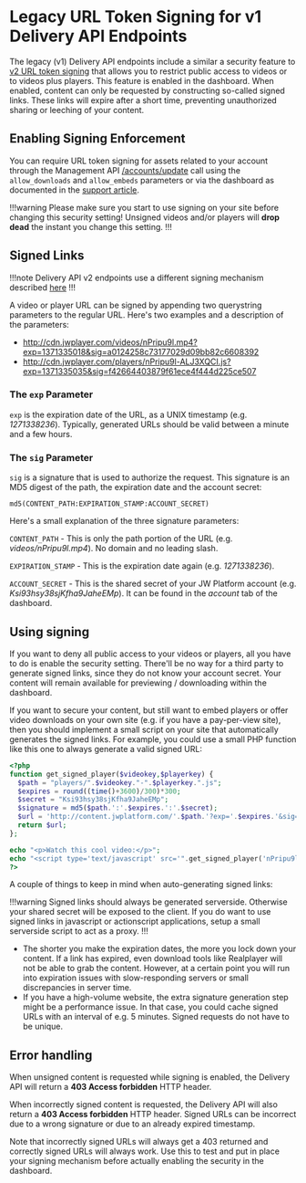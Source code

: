 # Legacy URL Token Signing for v1 Delivery API Endpoints

The legacy (v1) Delivery API endpoints include a similar a security feature to [v2 URL token signing](https://developer.jwplayer.com/jw-platform/docs/developer-guide/delivery-api/url-token-signing/) that allows you to restrict public access to videos or to videos plus players. This feature is enabled in the dashboard. When enabled, content can only be requested by constructing so-called signed links. These links will expire after a short time, preventing unauthorized sharing or leeching of your content.

## Enabling Signing Enforcement

You can require URL token signing for assets related to your account through the Management API [/accounts/update](https://developer.jwplayer.com/jw-platform/reference/v1/methods/accounts/update.html) call using the `allow_downloads` and `allow_embeds` parameters or via the dashboard as documented in the [support article](https://support.jwplayer.com/customer/en/portal/articles/1433647-jw-player-url-signing).

!!!warning
Please make sure you start to use signing on your site before changing this security setting! Unsigned videos and/or players will **drop dead** the instant you change this setting.
!!!

## Signed Links

!!!note
Delivery API v2 endpoints use a different signing mechanism described [here](https://developer.jwplayer.com/jw-platform/docs/developer-guide/delivery-api/url-token-signing/)
!!!

A video or player URL can be signed by appending two querystring parameters to the regular URL. Here's two examples and a description of the parameters:

* http://cdn.jwplayer.com/videos/nPripu9l.mp4?exp=1371335018&sig=a0124258c73177029d09bb82c6608392
* http://cdn.jwplayer.com/players/nPripu9l-ALJ3XQCI.js?exp=1371335035&sig=f42664403879f61ece4f444d225ce507

### The `exp` Parameter

`exp` is the expiration date of the URL, as a UNIX timestamp (e.g. *1271338236*). Typically, generated URLs should be valid between a minute and a few hours.

### The `sig` Parameter

`sig` is a signature that is used to authorize the request. This signature is an MD5 digest of the  path, the expiration date and the account secret:

    md5(CONTENT_PATH:EXPIRATION_STAMP:ACCOUNT_SECRET)

Here's a small explanation of the three signature parameters:

`CONTENT_PATH` - This is only the path portion of the URL (e.g. *videos/nPripu9l.mp4*). No domain and no leading slash.

`EXPIRATION_STAMP` - This is the expiration date again (e.g. *1271338236*).

`ACCOUNT_SECRET` - This is the shared secret of your JW Platform account (e.g. *Ksi93hsy38sjKfha9JaheEMp*). It can be found in the *account* tab of the dashboard.


## Using signing

If you want to deny all public access to your videos or players, all you have to do is enable the security setting. There'll be no way for a third party to generate signed links, since they do not know your account secret. Your content will remain available for previewing / downloading within the dashboard.

If you want to secure your content, but still want to embed players or offer video downloads on your own site (e.g. if you have a pay-per-view site), then you should implement a small script on your site that automatically generates the signed links. For example, you could use a small PHP function like this one to always generate a valid signed URL:

```php
<?php
function get_signed_player($videokey,$playerkey) {
  $path = "players/".$videokey."-".$playerkey.".js";
  $expires = round((time()+3600)/300)*300;
  $secret = "Ksi93hsy38sjKfha9JaheEMp";
  $signature = md5($path.':'.$expires.':'.$secret);
  $url = 'http://content.jwplatform.com/'.$path.'?exp='.$expires.'&sig='.$signature;
  return $url;
};

echo "<p>Watch this cool video:</p>";
echo "<script type='text/javascript' src='".get_signed_player('nPripu9l','ALJ3XQCI')."'></script>";
?>
```

A couple of things to keep in mind when auto-generating signed links:

!!!warning
Signed links should always be generated serverside. Otherwise your shared secret will be exposed to the client. If you do want to use signed links in javascript or actionscript applications, setup a small serverside script to act as a proxy.
!!!

* The shorter you make the expiration dates, the more you lock down your content. If a link has expired, even download tools like Realplayer will not be able to grab the content. However, at a certain point you will run into expiration issues with slow-responding servers or small discrepancies in server time.
* If you have a high-volume website, the extra signature generation step might be a performance issue. In that case, you could cache signed URLs with an interval of e.g. 5 minutes. Signed requests do not have to be unique.

## Error handling

When unsigned content is requested while signing is enabled, the Delivery API will return a **403 Access forbidden** HTTP header.

When incorrectly signed content is requested, the Delivery API will also return a **403 Access forbidden** HTTP header. Signed URLs can be incorrect due to a wrong signature or due to an already expired timestamp.

Note that incorrectly signed URLs will always get a 403 returned and correctly signed URLs will always work. Use this to test and put in place your signing mechanism before actually enabling the security in the dashboard.

